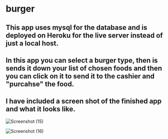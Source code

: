 # burger

## This app uses mysql for the database and is deployed on Heroku for the live server instead of just a local host.

## In this app you can select a burger type, then is sends it down your list of chosen foods and then you can click on it to send it to the cashier and "purcahse" the food.

## I have included a screen shot of the finished app and what it looks like.

![Screenshot (15)](https://user-images.githubusercontent.com/68261092/104218531-babb6880-53f1-11eb-829a-87c217ffb697.png)

![Screenshot (16)](https://user-images.githubusercontent.com/68261092/104218558-c444d080-53f1-11eb-9951-c45fb2db7325.png)
